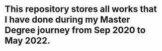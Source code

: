 # This repository stores all works that I have done during my Master Degree journey from Sep 2020 to May 2022.

